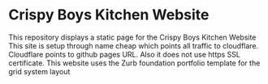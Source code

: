 # Crispy Boys Kitchen Website
This repository displays a static page for the Crispy Boys Kitchen Website
This site is setup through name cheap which points all traffic to cloudflare. Cloudflare points to github pages URL. Also it does not use https SSL certificate.
This website uses the Zurb foundation portfolio template for the grid system layout